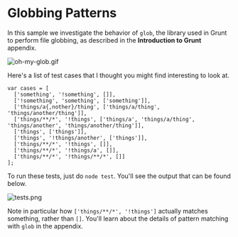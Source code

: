 # Globbing Patterns

In this sample we investigate the behavior of `glob`, the library used in Grunt to perform file globbing, as described in the **Introduction to Grunt** appendix.

![oh-my-glob.gif][2]

Here's a list of test cases that I thought you might find interesting to look at.

```
var cases = [
  ['something', '!something', []],
  ['!something', 'something', ['something']],
  ['things/a{,nother}/thing', ['things/a/thing', 'things/another/thing']],
  ['things/**/*', '!things', ['things/a', 'things/a/thing', 'things/another', 'things/another/thing']],
  ['things', ['things']],
  ['things', '!things/another', ['things']],
  ['things/**/*', '!things', []],
  ['things/**/*', '!things/a', []],
  ['things/**/*', '!things/**/*', []]
];
```

To run these tests, just do `node test`. You'll see the output that can be found below.

![tests.png][1]

Note in particular how `['things/**/*', '!things']` actually matches something, rather than `[]`. You'll learn about the details of pattern matching with `glob` in the appendix.

  [1]: https://f.cloud.github.com/assets/934293/1867380/d53e3f66-784d-11e3-9606-b96bf665f95e.png
  [2]: https://github.com/isaacs/node-glob/raw/master/oh-my-glob.gif
